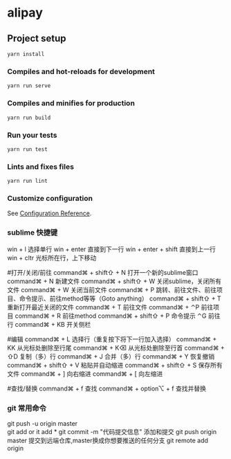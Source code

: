 # alipay

## Project setup
```
yarn install
```

### Compiles and hot-reloads for development
```
yarn run serve
```

### Compiles and minifies for production
```
yarn run build
```

### Run your tests
```
yarn run test
```

### Lints and fixes files
```
yarn run lint
```
### Customize configuration

See [Configuration Reference](https://cli.vuejs.org/config/).

### sublime 快捷键
win + l 选择单行
win + enter 直接到下一行
win + enter + shift 直接到上一行
win + cltr 光标所在行，上下移动

#打开/关闭/前往
command⌘ + shift⇧ + N 	打开一个新的sublime窗口
command⌘ + N 			新建文件
command⌘ + shift⇧ + W 	关闭sublime，关闭所有文件
command⌘ + W 			关闭当前文件
command⌘ + P 			跳转、前往文件、前往项目、命令提示、前往method等等（Goto anything）
command⌘ + shift⇧ + T 	重新打开最近关闭的文件
command⌘ + T 			前往文件
command⌘ + ⌃P 			前往项目
command⌘ + R 			前往method
command⌘ + shift⇧ + P 	命令提示
⌃G 						前往行
command⌘ + KB 				开关侧栏

#编辑
command⌘ + L 选择行（重复按下将下一行加入选择）
command⌘ + KK 从光标处删除至行尾
command⌘ + K⌫ 从光标处删除至行首
command⌘ + ⇧D 复制（多）行
command⌘ + J 合并（多）行
command⌘ + Y 恢复撤销
command⌘ + shift⇧ + V 粘贴并自动缩进
command⌘ + shift⇧ + S 保存所有文件
command⌘ + ] 向右缩进
command⌘ + [ 向左缩进

#查找/替换
command⌘ + f	查找
command⌘ + option⌥ + f	查找并替换


### git 常用命令
git push -u origin master  
git add <filename> or it add *  git commit -m   "代码提交信息" 添加和提交
git push origin master  提交到远端仓库,master换成你想要推送的任何分支
git remote add origin <server> 